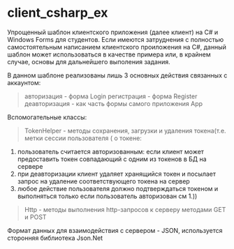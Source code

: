 # client_csharp_ex
Упрощенный шаблон клиентского приложения (далее клиент) на C# и Windows Forms для студентов.
Если имеются затруднения с полностью самостоятельным написанием клиентского проиложения на C#, данный шаблон может
использоваться в качестве примера или, в крайнем случае, основы для дальнейшего выполения задания.

В данном шаблоне реализованы лишь 3 основных действия связанных с аккаунтом:
> авторизация - форма Login
> регистрация - форма Register
> деавторизация - как часть формы самого приложения App

Вспомогательные классы:
>TokenHelper - методы сохранения, загрузки и удаления токена(т.е. метки сессии пользователя ( о токене:
  1. пользователь считается авторизованным: если клиент может предоставить токен совпадающий с одним из токенов в БД на сервере
  2. при деавторизации клиент удаляет хранящийся токен и посылает запрос на удаление соответствующего токена на сервер
  3. любое действие пользователя должно подтверждаться токеном и выполняться только если пользователь авторизован см 1.))
>Http - методы выполнения http-запросов к серверу методами GET и POST

Формат данных для взаимодействия с сервером - JSON, используется сторонняя библиотека Json.Net
